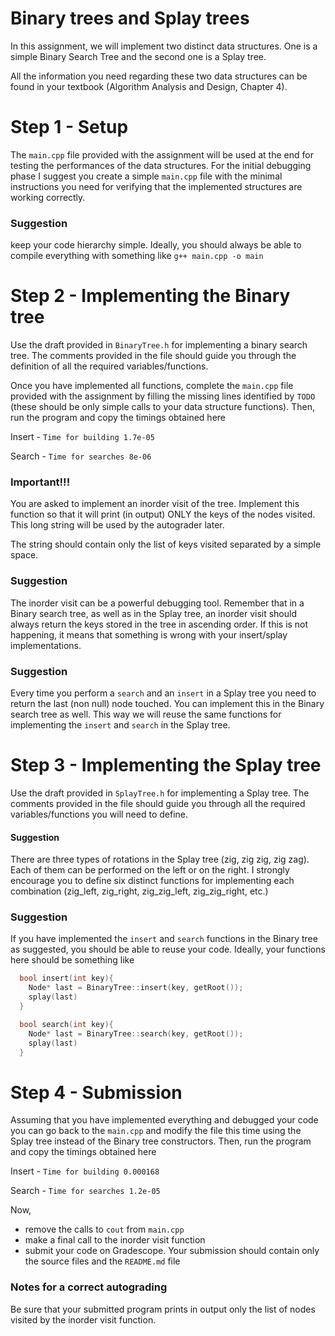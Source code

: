 # Binary trees and Splay trees

In this assignment, we will implement two distinct data structures. One is a simple Binary Search Tree and the second one is a Splay tree.

All the information you need regarding these two data structures can be found in your textbook (Algorithm Analysis and Design, Chapter 4).


# Step 1 - Setup

The `main.cpp` file provided with the assignment will be used at the end for testing the performances of the data structures. For the initial debugging phase I suggest you create a simple `main.cpp` file with the minimal instructions you need for verifying that the implemented structures are working correctly.

### Suggestion
keep your code hierarchy simple. Ideally, you should always be able to compile everything with something like `g++ main.cpp -o main`

# Step 2 - Implementing the Binary tree

Use the draft provided in `BinaryTree.h` for implementing a binary search tree. The comments provided in the file should guide you through the definition of all the required variables/functions.

Once you have implemented all functions, complete the `main.cpp` file provided with the assignment by filling the missing lines identified by `TODO` (these should be only simple calls to your data structure functions).
Then, run the program and copy the timings obtained here

Insert - `Time for building 1.7e-05`

Search - `Time for searches 8e-06`


### Important!!!
You are asked to implement an inorder visit of the tree. Implement this function so that it will print (in output) ONLY the keys of the nodes visited. This long string will be used by the autograder later.

The string should contain only the list of keys visited separated by a simple space.


### Suggestion
The inorder visit can be a powerful debugging tool. Remember that in a Binary search tree, as well as in the Splay tree, an inorder visit should always return the keys stored in the tree in ascending order. If this is not happening, it means that something is wrong with your insert/splay implementations.


### Suggestion
Every time you perform a `search` and an `insert` in a Splay tree you need to return the last (non null) node touched. You can implement this in the Binary search tree as well. This way we will reuse the same functions for implementing the `insert` and `search` in the Splay tree.  


# Step 3 - Implementing the Splay tree

Use the draft provided in `SplayTree.h` for implementing a Splay tree. The comments provided in the file should guide you through all the required variables/functions you will need to define.

#### Suggestion
There are three types of rotations in the Splay tree (zig, zig zig, zig zag). Each of them can be performed on the left or on the right. I strongly encourage you to define six distinct functions for implementing each combination (zig_left, zig_right, zig_zig_left, zig_zig_right, etc.)

### Suggestion
If you have implemented the `insert` and `search` functions in the Binary tree as suggested, you should be able to reuse your code. Ideally, your functions here should be something like

```c++
  bool insert(int key){
    Node* last = BinaryTree::insert(key, getRoot());
    splay(last)
  }
```

```c++
  bool search(int key){
    Node* last = BinaryTree::search(key, getRoot());
    splay(last)
  }
```

# Step 4 - Submission

Assuming that you have implemented everything and debugged your code you can go back to the `main.cpp` and modify the file this time using the Splay tree instead of the Binary tree constructors.
Then, run the program and copy the timings obtained here

Insert - `Time for building 0.000168`

Search - `Time for searches 1.2e-05`


Now, 
- remove the calls to `cout` from `main.cpp` 
- make a final call to the inorder visit function
- submit your code on Gradescope. Your submission should contain only the source files and the `README.md` file

### Notes for a correct autograding 
Be sure that your submitted program prints in output only the list of nodes visited by the inorder visit function.
